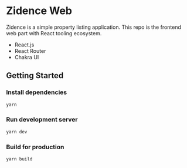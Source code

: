 # Zidence Web

Zidence is a simple property listing application. This repo is the frontend web part with React tooling ecosystem.

- React.js
- React Router
- Chakra UI

## Getting Started

### Install dependencies

```sh
yarn
```

### Run development server

```sh
yarn dev
```

### Build for production

```sh
yarn build
```

